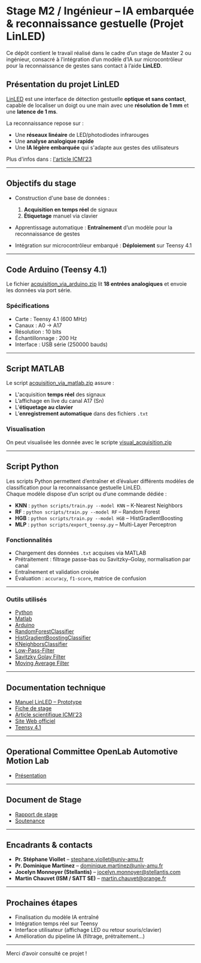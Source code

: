# Stage M2 / Ingénieur – IA embarquée & reconnaissance gestuelle (Projet LinLED)

Ce dépôt contient le travail réalisé dans le cadre d’un stage de Master 2 ou ingénieur, consacré à l’intégration d’un modèle d’IA sur microcontrôleur pour la reconnaissance de gestes sans contact à l’aide **LinLED**.

## Présentation du projet LinLED

[LinLED](https://linled.univ-amu.fr) est une interface de détection gestuelle **optique et sans contact**, capable de localiser un doigt ou une main avec une **résolution de 1 mm** et une **latence de 1 ms**.

La reconnaissance repose sur :
- Une **réseaux linéaire** de LED/photodiodes infrarouges
- Une **analyse analogique rapide**
- Une **IA légère embarquée** qui s'adapte aux gestes des utilisateurs

Plus d'infos dans : [l'article ICMI’23](Docs/icmi23companion-56.pdf)

---

## Objectifs du stage

  - Construction d'une base de données :
    1. **Acquisition en temps réel** de signaux
    2. **Étiquetage** manuel via clavier
  
  - Apprentissage automatique :
    **Entraînement** d’un modèle pour la reconnaissance de gestes

  - Intégration sur microcontrôleur embarqué :
    **Déploiement** sur Teensy 4.1

---

## Code Arduino (Teensy 4.1)

Le fichier [acquisition_via_arduino.zip](Algorithm) lit **18 entrées analogiques** et envoie les données via port série.

### Spécifications

- Carte : Teensy 4.1 (600 MHz)
- Canaux : A0 → A17
- Résolution : 10 bits
- Échantillonnage : 200 Hz
- Interface : USB série (250000 bauds)

---

## Script MATLAB 

Le script [acquisition_via_matlab.zip](Algorithm) assure :
- L'acquisition **temps réel** des signaux
- L’affichage en live du canal A17 (Sn)
- L’**étiquetage au clavier**
- L’**enregistrement automatique** dans des fichiers `.txt`

### Visualisation

On peut visualisée les donnée avec le scripte [visual_acquisition.zip](Algorithm)


---
## Script Python

Les scripts Python permettent d’entraîner et d’évaluer différents modèles de classification pour la reconnaissance gestuelle LinLED.  
Chaque modèle dispose d’un script ou d’une commande dédiée :

- **KNN** : `python scripts/train.py --model KNN` – K-Nearest Neighbors  
- **RF** : `python scripts/train.py --model RF` – Random Forest  
- **HGB** : `python scripts/train.py --model HGB` – HistGradientBoosting  
- **MLP** : `python scripts/export_teensy.py` – Multi-Layer Perceptron

### Fonctionnalités
- Chargement des données `.txt` acquises via MATLAB
- Prétraitement : filtrage passe-bas ou Savitzky–Golay, normalisation par canal
- Entraînement et validation croisée
- Évaluation : `accuracy`, `f1-score`, matrice de confusion

---

### Outils utilisés

- [Python](https://docs.python.org/3/)
- [Matlab](https://fr.mathworks.com/products/matlab.html)
- [Arduino](https://www.arduino.cc/)
- [RandomForestClassifier](https://scikit-learn.org/stable/modules/generated/sklearn.ensemble.RandomForestClassifier.html)
- [HistGradientBoostingClassifier](https://scikit-learn.org/stable/modules/generated/sklearn.ensemble.HistGradientBoostingClassifier.html)
- [KNeighborsClassifier](https://scikit-learn.org/stable/modules/generated/sklearn.neighbors.KNeighborsClassifier.html)
- [Low-Pass-Filter](https://fr.mathworks.com/discovery/low-pass-filter.html)
- [Savitzky Golay Filter](https://www.weisang.com/en/support/know/flexpro-documentation/analyzing-data-mathematically/reference/fpscript-functions/filtering-and-smoothing/savitzkygolayfilter/)
- [Moving Average Filter](https://fr.mathworks.com/help/signal/ug/signal-smoothing.html#SignalSmoothingExample-2)

---

## Documentation technique

- [Manuel LinLED – Prototype](Docs/LinLED_Prototype_Manual_2024-08-26.pdf)
- [Fiche de stage](Docs/stage_ML_M2_2025.pdf)
- [Article scientifique ICMI’23](Docs/icmi23companion-56.pdf)
- [Site Web officiel](https://linled.univ-amu.fr)
- [Teensy 4.1](https://www.pjrc.com/store/teensy41.html)

---

## Operational Committee OpenLab Automotive Motion Lab

- [Présentation](Docs/presentaton_LinLED_OpenLAB.pdf)


---

## Document de Stage
- [Rapport de stage](Docs/LinLED_Prototype_Manual_2024-08-26.pdf)
- [Soutenance](Docs/LinLED_Prototype_Manual_2024-08-26.pdf)

---

## Encadrants & contacts

- **Pr. Stéphane Viollet** – stephane.viollet@univ-amu.fr  
- **Pr. Dominique Martinez** – dominique.martinez@univ-amu.fr  
- **Jocelyn Monnoyer (Stellantis)** – jocelyn.monnoyer@stellantis.com  
- **Martin Chauvet (ISM / SATT SE)** – martin.chauvet@orange.fr

---

## Prochaines étapes

- Finalisation du modèle IA entraîné
- Intégration temps réel sur Teensy 
- Interface utilisateur (affichage LED ou retour souris/clavier)
- Amélioration du pipeline IA (filtrage, prétraitement…)

---

Merci d’avoir consulté ce projet !
